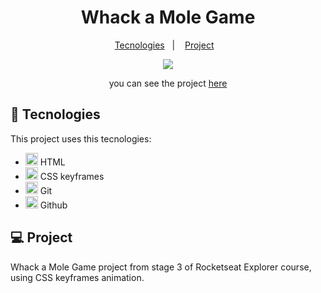 <h1 align="center">Whack a Mole Game</h1>

<p align="center">
  <a href="#-tecnologies">Tecnologies</a>&nbsp;&nbsp;&nbsp;|&nbsp;&nbsp;&nbsp;
  <a href="#-project">Project</a>&nbsp;&nbsp;&nbsp;
</p>

<div align="center">

<img src="assets/whack_mole.gif">


you can see the project [here](https://lisandroguerra.github.io/explorer_whack_mole/)

</div>

## 🚀 Tecnologies

This project uses this tecnologies:

- <img width=20 src="https://user-images.githubusercontent.com/25181517/192158954-f88b5814-d510-4564-b285-dff7d6400dad.png"> HTML
- <img width=20 src="https://user-images.githubusercontent.com/25181517/183898674-75a4a1b1-f960-4ea9-abcb-637170a00a75.png"> CSS keyframes
- <img width=20 src="https://user-images.githubusercontent.com/25181517/192108372-f71d70ac-7ae6-4c0d-8395-51d8870c2ef0.png"> Git
- <img width=20 src="https://user-images.githubusercontent.com/25181517/192108374-8da61ba1-99ec-41d7-80b8-fb2f7c0a4948.png"> Github


## 💻 Project

Whack a Mole Game project from stage 3 of Rocketseat Explorer course, using CSS keyframes animation.

